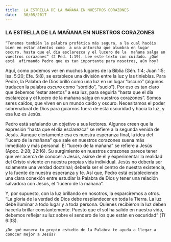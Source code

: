 ```yaml
---
title:  LA ESTRELLA DE LA MAÑANA EN NUESTROS CORAZONES
date:   30/05/2017
---
```


### LA ESTRELLA DE LA MAÑANA EN NUESTROS CORAZONES

`“Tenemos también la palabra profética más segura, a la cual hacéis bien en estar atentos como  a una antorcha que alumbra en lugar oscuro, hasta que el día esclarezca y el lucero de la  mañana salga en vuestros corazones” (2 Ped. 1:19). Lee este texto con cuidado. ¿Qué está  afirmando Pedro que es tan importante para nosotros, aún hoy?`

Aquí, como podemos ver en muchos lugares de la Biblia (Gén. 1:4; Juan 1:5; Isa. 5:20; Efe. 5:8),  se establece una división entre la luz y las tinieblas. Para Pedro, la Palabra de Dios brilló como  una luz en un lugar “oscuro” (algunos traducen la palabra *oscuro* como “sórdido”, “sucio”). Por  eso es tan claro que debemos “estar atentos” a esa luz, para seguirla “hasta que el día  esclarezca y el lucero de la mañana salga en vuestros corazones”. Somos seres caídos, que  viven en un mundo caído y oscuro. Necesitamos el poder sobrenatural de Dios para guiarnos  fuera de esta oscuridad y hacia la luz, y esa luz es Jesús. 

Pedro está señalando un objetivo a sus lectores. Algunos creen que la expresión “hasta que el  día esclarezca” se refiere a la segunda venida de Jesús. Aunque ciertamente esa es nuestra  esperanza final, la idea del “lucero de la mañana” que sale en nuestros corazones suena más  inmediato y más personal. El “lucero de la mañana” se refiere a Jesús (Apoc. 2:28; 22:16). Su  surgimiento en nuestros corazones parece tener que ver acerca de conocer a Jesús, asirse de él  y experimentar la realidad del Cristo viviente en nuestra propias vida individual. Jesús no  debería ser solamente una verdad doctrinal; debería ser el centro de nuestra existencia, y la  fuente de nuestra esperanza y fe. Así que, Pedro está estableciendo una clara conexión entre  estudiar la Palabra de Dios y tener una relación salvadora con Jesús, el “lucero de la mañana”. 

Y, por supuesto, con la luz brillando en nosotros, la esparciremos a otros. “La gloria de la verdad  de Dios debe resplandecer en toda la Tierra. La luz debe iluminar a todo lugar y a toda persona.  Quienes recibieron la luz deben hacerla brillar constantemente. Puesto que el sol ha salido en  nuestra vida, debemos reflejar su luz sobre el sendero de los que están en oscuridad” (*TI*  6:33). 

`¿De qué manera tu propio estudio de la Palabra te ayuda a llegar a conocer mejor a Jesús?`